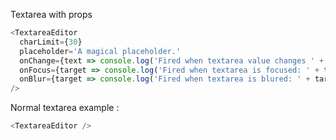 Textarea with props

```js
<TextareaEditor
  charLimit={30}
  placeholder='A magical placeholder.'
  onChange={text => console.log('Fired when textarea value changes ' + text)}
  onFocus={target => console.log('Fired when textarea is focused: ' + target)}
  onBlur={target => console.log('Fired when textarea is blured: ' + target)}
/>
```
Normal textarea example :

```js
<TextareaEditor />
```
